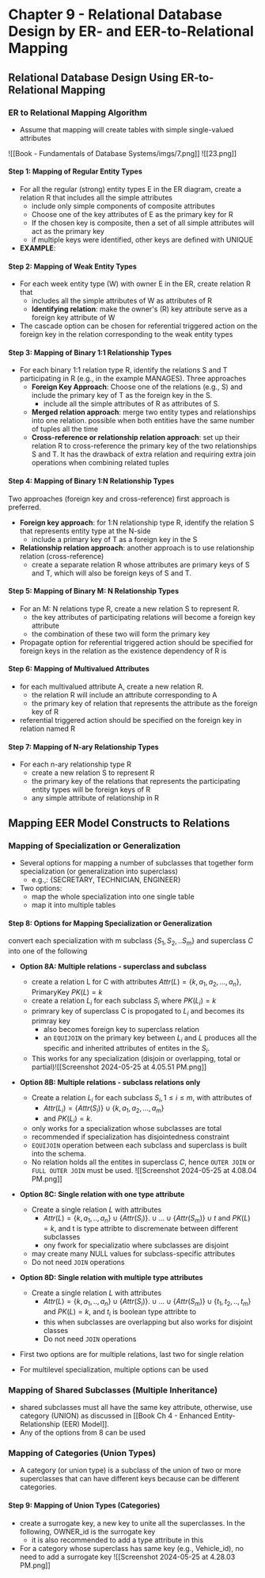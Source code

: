 # Chapter 9 - Relational Database Design by ER- and EER-to-Relational Mapping

## Relational Database Design Using ER-to-Relational Mapping

### ER to Relational Mapping Algorithm
- Assume that mapping will create tables with simple single-valued attributes

![[Book - Fundamentals of Database Systems/imgs/7.png]]
![[23.png]]

#### Step 1: Mapping of Regular Entity Types

- For all the regular (strong) entity types E in the ER diagram, create a relation R that includes all the simple attributes
	- include only simple components of composite attributes
	- Choose one of the key attributes of E as the primary key for R
	- If the chosen key is composite, then a set of all simple attributes will act as the primary key
	- if multiple keys were identified, other keys are defined with UNIQUE
- **EXAMPLE**: 

#### Step 2: Mapping of Weak Entity Types

- For each week entity type (W) with owner E in the ER, create relation R that 
	- includes all the simple attributes of W as attributes of R
	- **Identifying relation**: make the owner's (R) key attribute serve as a foreign key attribute of W 
- The cascade option can be chosen for referential triggered action on the foreign key in the relation corresponding to the weak entity types

#### Step 3: Mapping of Binary 1:1 Relationship Types

- For each binary 1:1 relation type R, identify the relations S and T participating in R (e.g., in the example MANAGES). Three approaches
	- **Foreign Key Approach**: Choose one of the relations (e.g., S) and include the primary key of T as the foreign key in the S.
		- include all the simple attributes of R as attributes of S. 
	- **Merged relation approach**: merge two entity types and relationships into one relation. possible when both entities have the same number of tuples all the time
	- **Cross-reference or relationship relation approach**: set up their relation R to cross-reference the primary key of the two relationships S and T. It has the drawback of extra relation and requiring extra join operations when combining related tuples
  
#### Step 4: Mapping of Binary 1:N Relationship Types

Two approaches (foreign key and cross-reference) first approach is preferred. 
- **Foreign key approach**: for 1:N relationship type R, identify the relation S that represents entity type at the N-side
	- include a primary key of T as a foreign key in the S
- **Relationship relation approach**: another approach is to use relationship relation (cross-reference)
	- create a separate relation R whose attributes are primary keys of S and T, which will also be foreign keys of S and T. 
  
#### Step 5: Mapping of Binary M: N Relationship Types

- For an M: N relations type R, create a new relation S to represent R. 
	- the key attributes of participating relations will become a foreign key attribute
	- the combination of these two will form the primary key
- Propagate option for referential triggered action should be specified for foreign keys in the relation as the existence dependency of R is

#### Step 6: Mapping of Multivalued Attributes

- for each multivalued attribute A, create a new relation R. 
	- the relation R will include an attribute corresponding to A
	- the primary key of relation that represents the attribute as the foreign key of R
- referential triggered action should be specified on the foreign key in relation named R 

#### Step 7: Mapping of N-ary Relationship Types

- For each n-ary relationship type R
	- create a new relation S to represent R
	- the primary key of the relations that represents the participating entity types will be foreign keys of R
	- any simple attribute of relationship in R

## Mapping EER Model Constructs to Relations

### Mapping of Specialization or Generalization

- Several options for mapping a number of subclasses that together form specialization (or generalization into superclass)
	- e.g.,: {SECRETARY, TECHNICIAN, ENGINEER}
- Two options: 
	- map the whole specialization into one single table
	- map it into multiple tables

#### Step 8: Options for Mapping Specialization or Generalization

convert each specialization with m subclass $\{S_1, S_2, ..S_m\}$ and superclass $C$ into one of the following

- **Option 8A: Multiple relations - superclass and subclass**
	- create a relation L for C with attributes $Attr(L) = \{k, a_1, a_2,..., a_n\}$, PrimaryKey $PK(L) = k$
	- create a relation $L_i$ for each subclass $S_i$ where $PK(L_i)=k$
	- primrary key of superclass C is propogated to $L_i$ and becomes its primray key
		- also becomes foreign key to superclass relation
		- an `EQUIJOIN` on the primary key between $L_i$ and $L$ produces all the specific and inherited attributes of entites in the $S_i$. 
	- This works for any specialization (disjoin or overlapping, total or partial)![[Screenshot 2024-05-25 at 4.05.51 PM.png]]
  
- **Option 8B: Multiple relations - subclass relations only**
	- Create a relation $L_i$ for each subclass $S_i, 1\leq i\leq m$, with attributes of 
		- $Attr(L_i) = \{Attr(S_i)\}\cup \{k, a_1, a_2, ...,a_m\}$ 
		- and $PK(L_i)=k$.
	- only works for a specialization whose subclasses are total 
	- recommended if specialization has disjointedness constraint 
	- `EQUIJOIN` operation between each subclass and superclass is built into the schema. 
	- No relation holds all the entites in superclass $C$, hence `OUTER JOIN` or `FULL OUTER JOIN` must be used. ![[Screenshot 2024-05-25 at 4.08.04 PM.png]]
- **Option 8C: Single relation with one type attribute**
	- Create a single relation $L$ with attributes 
		- $Attr(L) = \{k,a_1,.., a_n\} \cup \{Attr(S_i)\}. \cup ... \cup \{Attr(S_m)\} \cup t$
		and $PK(L)=k$, and t is type attribte to discremenate between different subclasses
		- ony fwork for specializatio where subclasses are disjoint 
	- may create many NULL values for subclass-specific attributes
	- Do not need `JOIN` operations 
- **Option 8D: Single relation with multiple type attributes**
	- Create a single relation $L$ with attributes 
		- $Attr(L) = \{k,a_1,.., a_n\} \cup \{Attr(S_i)\}. \cup ... \cup \{Attr(S_m)\} \cup \{t_1, t_2,..,t_m\}$
		and $PK(L)=k$, and $t_i$ is boolean type attribte to 
		- this when subclasses are overlapping but also works for disjoint classes
		- Do not need `JOIN` operations
- First two options are for multiple relations, last two for single relation 
- For multilevel specialization, multiple options can be used

### Mapping of Shared Subclasses (Multiple Inheritance)

- shared subclasses must all have the same key attribute, otherwise, use category (UNION) as discussed in [[Book Ch 4 - Enhanced Entity-Relationship (EER) Model]]. 
- Any of the options from 8 can be used

### Mapping of Categories (Union Types)

- A category (or union type) is a subclass of the union of two or more superclasses that can have different keys because can be different categories. 

#### Step 9: Mapping of Union Types (Categories) 

- create a surrogate key, a new key to unite all the superclasses. In the following, OWNER_id is the surrogate key
	- it is also recommended to add a type attribute in this
- For a category whose superclass has same key (e.g., Vehicle_id), no need to add a surrogate key
![[Screenshot 2024-05-25 at 4.28.03 PM.png]]